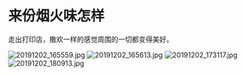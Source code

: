 # 来份烟火味怎样

走出打印店，撒欢一样的感觉周围的一切都变得美好。

![20191202_165559.jpg](https://imagehost-cdn.frytea.com/images/2019/12/02/20191202_165559.jpg)
![20191202_165613.jpg](https://imagehost-cdn.frytea.com/images/2019/12/02/20191202_165613.jpg)
![20191202_173117.jpg](https://imagehost-cdn.frytea.com/images/2019/12/02/20191202_173117.jpg)
![20191202_180913.jpg](https://imagehost-cdn.frytea.com/images/2019/12/02/20191202_180913.jpg)

